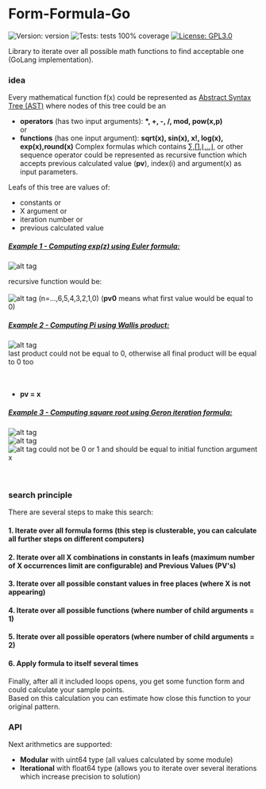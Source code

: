 # Form-Formula-Go
![Version: version](https://img.shields.io/badge/version-v0.0.1--alpha-success.svg)
![Tests: tests 100% coverage](https://img.shields.io/badge/tests-67_of_67=100%-success.svg)
[![License: GPL3.0](https://img.shields.io/badge/License-GPL3.0-blue.svg)](https://www.gnu.org/licenses/gpl-3.0.html)

Library to iterate over all possible math functions to find acceptable one (GoLang implementation).<br>

### idea
Every mathematical function f(x) could be represented as [Abstract Syntax Tree (AST)](https://en.wikipedia.org/wiki/Abstract_syntax_tree) where nodes of this tree could be an<br>
 - <b>operators</b> (has two input arguments): <b>*, +, -, /, mod, pow(x,p)</b>
 <br>or<br>
 - <b>functions</b> (has one input argument): <b>sqrt(x), sin(x), x!, log(x), exp(x),round(x)</b>
Complex formulas which contains [&#8721;](https://en.wikipedia.org/wiki/Summation),[&#8719;](https://en.wikipedia.org/wiki/Multiplication),[&#8970;...&#8971;](https://en.wikipedia.org/wiki/Continued_fraction), or other sequence operator could be represented as recursive function which accepts previous calculated value (<b>pv</b>), index(i) and argument(x) as input parameters.

Leafs of this tree are values of:
* constants or
* X argument or
* iteration number or
* previous calculated value

##### <u>Example 1 - Computing exp(z) using [Euler formula](https://en.wikipedia.org/wiki/Euler%27s_formula):</u>
![alt tag](https://wikimedia.org/api/rest_v1/media/math/render/svg/6a91595ef0946463456b2d0184bdcdb2ae9da7a2)

recursive function would be:<br><br> ![alt tag](https://chart.googleapis.com/chart?cht=tx&chl=z^n/n!%2bpv0) (n=...,6,5,4,3,2,1,0)
(<b>pv0</b> means what first value would be equal to 0)
<br>
##### <u>Example 2 - Computing Pi using [Wallis product](https://en.wikipedia.org/wiki/Wallis_product):</u>
![alt tag](https://wikimedia.org/api/rest_v1/media/math/render/svg/df59bf8aa67b6dff8be6cffb4f59777cea828454)<br>
last product could not be equal to 0, otherwise all final product will be equal to 0 too
<br><br><br>
* <b>pv = x<br></b>
##### <u>Example 3 - Computing square root using [Geron iteration formula](https://ru.wikipedia.org/wiki/%D0%98%D1%82%D0%B5%D1%80%D0%B0%D1%86%D0%B8%D0%BE%D0%BD%D0%BD%D0%B0%D1%8F_%D1%84%D0%BE%D1%80%D0%BC%D1%83%D0%BB%D0%B0_%D0%93%D0%B5%D1%80%D0%BE%D0%BD%D0%B0):</u>
 ![alt tag](https://wikimedia.org/api/rest_v1/media/math/render/svg/9935d6f7061161b29325d712518fb58496f58bfb)<br>
 ![alt tag](https://wikimedia.org/api/rest_v1/media/math/render/svg/cd0d9bc3389f73d8501bfef1303b06246d81f771)<br>
 ![alt tag](https://wikimedia.org/api/rest_v1/media/math/render/svg/a8788bf85d532fa88d1fb25eff6ae382a601c308) could not be 0 or 1 and should be equal to initial function argument x
<br><br><br>

### search principle
There are several steps to make this search:
#### 1. Iterate over all formula forms (this step is clusterable, you can calculate all further steps on different computers)</summary>
 

#### 2. Iterate over all X combinations in constants in leafs (maximum number of X occurrences limit are configurable) and Previous Values (PV's)
#### 3. Iterate over all possible constant values in free places (where X is not appearing)
#### 4. Iterate over all possible functions (where number of child arguments = 1)
#### 5. Iterate over all possible operators (where number of child arguments = 2)
#### 6. Apply formula to itself several times

Finally, after all it included loops opens, you get some function form and could calculate your sample points.<br>
Based on this calculation you can estimate how close this function to your original pattern.<br>

### API
Next arithmetics are supported:
* <b>Modular</b> with uint64 type
    (all values calculated by some module)
* <b>Iterational</b> with float64 type
    (allows you to iterate over several iterations which increase precision to solution)
